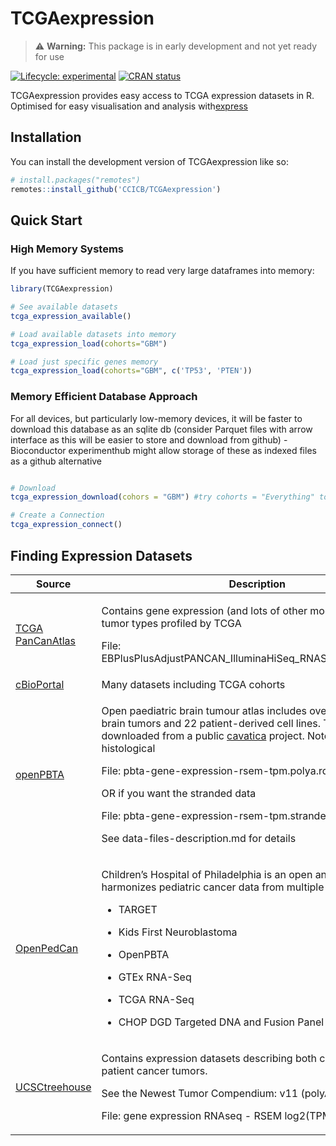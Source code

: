 
<!-- README.md is generated from README.Rmd. Please edit that file -->

# TCGAexpression

> :warning: **Warning:** This package is in early development and not
> yet ready for use

<!-- badges: start -->

[![Lifecycle:
experimental](https://img.shields.io/badge/lifecycle-experimental-orange.svg)](https://lifecycle.r-lib.org/articles/stages.html#experimental)
[![CRAN
status](https://www.r-pkg.org/badges/version/TCGAexpression)](https://CRAN.R-project.org/package=TCGAexpression)

<!-- badges: end -->

TCGAexpression provides easy access to TCGA expression datasets in R.
Optimised for easy visualisation and analysis
with[express](https://github.com/selkamand/express)

## Installation

You can install the development version of TCGAexpression like so:

``` r
# install.packages("remotes")
remotes::install_github('CCICB/TCGAexpression')
```

## Quick Start

### High Memory Systems

If you have sufficient memory to read very large dataframes into memory:

``` r
library(TCGAexpression)

# See available datasets
tcga_expression_available()

# Load available datasets into memory
tcga_expression_load(cohorts="GBM")

# Load just specific genes memory
tcga_expression_load(cohorts="GBM", c('TP53', 'PTEN'))
```

### Memory Efficient Database Approach

For all devices, but particularly low-memory devices, it will be faster
to download this database as an sqlite db (consider Parquet files with
arrow interface as this will be easier to store and download from
github) - Bioconductor experimenthub might allow storage of these as
indexed files as a github alternative

``` r

# Download 
tcga_expression_download(cohors = "GBM") #try cohorts = "Everything" to download the full SQLITE db

# Create a Connection 
tcga_expression_connect()
```

## Finding Expression Datasets

<table>
<colgroup>
<col style="width: 23%" />
<col style="width: 76%" />
</colgroup>
<thead>
<tr class="header">
<th>Source</th>
<th>Description</th>
</tr>
</thead>
<tbody>
<tr class="odd">
<td><a
href="https://gdc.cancer.gov/about-data/publications/pancanatlas">TCGA
PanCanAtlas</a></td>
<td><p>Contains gene expression (and lots of other modalities) for 33
tumor types profiled by TCGA</p>
<p>File:
EBPlusPlusAdjustPANCAN_IlluminaHiSeq_RNASeqV2.geneExp.tsv</p></td>
</tr>
<tr class="even">
<td><a href="https://www.cbioportal.org/datasets">cBioPortal</a></td>
<td>Many datasets including TCGA cohorts</td>
</tr>
<tr class="odd">
<td><a
href="https://github.com/d3b-center/OpenPedCan-analysis">openPBTA</a></td>
<td><p>Open paediatric brain tumour atlas includes over 1,074 pediatric
brain tumors and 22 patient-derived cell lines. This data can be
downloaded from a public <a
href="https://cavatica.sbgenomics.com/u/cavatica/openpbta">cavatica</a>
project. Note genomic and histological</p>
<p>File: pbta-gene-expression-rsem-tpm.polya.rds</p>
<p>OR if you want the stranded data</p>
<p>File: pbta-gene-expression-rsem-tpm.stranded.rds</p>
<p>See data-files-description.md for details</p></td>
</tr>
<tr class="even">
<td><a
href="https://cavatica.sbgenomics.com/u/cavatica/opentarget">OpenPedCan</a></td>
<td><p>Children’s Hospital of Philadelphia is an open analysis effort
that harmonizes pediatric cancer data from multiple sources:</p>
<ul>
<li><p>TARGET</p></li>
<li><p>Kids First Neuroblastoma</p></li>
<li><p>OpenPBTA</p></li>
<li><p>GTEx RNA-Seq</p></li>
<li><p>TCGA RNA-Seq</p></li>
<li><p>CHOP DGD Targeted DNA and Fusion Panel Sequencing</p></li>
</ul></td>
</tr>
<tr class="odd">
<td><a
href="https://treehousegenomics.soe.ucsc.edu/public-data/#datasets">UCSCtreehouse</a></td>
<td><p>Contains expression datasets describing both child and adult
patient cancer tumors.</p>
<p>See the Newest Tumor Compendium: v11 (polyA expression data)</p>
<p>File: gene expression RNAseq - RSEM log2(TPM + 1) normalized</p></td>
</tr>
</tbody>
</table>
